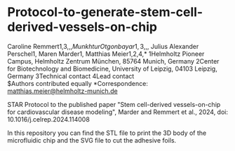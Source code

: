 # Protocol-to-generate-stem-cell-derived-vessels-on-chip

Caroline Remmert1,3,$,, Munkhtur Otgonbayar1,3,$,, Julius Alexander Perschel1, Maren Marder1, Matthias Meier1,2,4,*
1Helmholtz Pioneer Campus, Helmholtz Zentrum München, 85764 Munich, Germany
2Center for Biotechnology and Biomedicine, University of Leipzig, 04103 Leipzig, Germany
3Technical contact
4Lead contact	
$Authors contributed equally
*Correspondence: matthias.meier@helmholtz-munich.de


STAR Protocol to the published paper "Stem cell-derived vessels-on-chip for cardiovascular disease modeling", Marder and Remmert et al., 2024, doi: 10.1016/j.celrep.2024.114008

In this repository you can find the STL file to print the 3D body of the microfluidic chip and the SVG file to cut the adhesive foils. 
